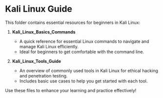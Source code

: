 # Kali Linux Guide

This folder contains essential resources for beginners in Kali Linux:

1. **Kali_Linux_Basics_Commands**  
   - A quick reference for essential Linux commands to navigate and manage Kali Linux efficiently.  
   - Ideal for beginners to get comfortable with the command line.

2. **Kali_Linux_Tools_Guide**  
   - An overview of commonly used tools in Kali Linux for ethical hacking and penetration testing.  
   - Includes basic use cases to help you get started with each tool.

Use these files to enhance your learning and practice effectively!
